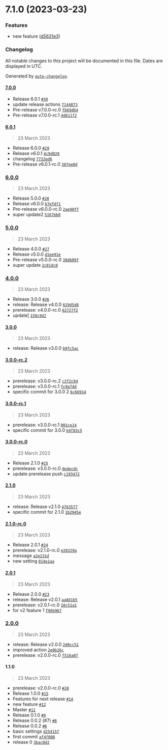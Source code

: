 

# 7.1.0 (2023-03-23)


### Features

* new feature ([d5631e3](https://github.com/nicolascavallin/htestapp/commit/d5631e391099f5e31a24ede0f66f050da13fc1f4))

### Changelog

All notable changes to this project will be documented in this file. Dates are displayed in UTC.

Generated by [`auto-changelog`](https://github.com/CookPete/auto-changelog).

#### [7.0.0](https://github.com/nicolascavallin/htestapp/compare/6.0.1...7.0.0)

- Release 6.0.1 [`#30`](https://github.com/nicolascavallin/htestapp/pull/30)
- update release actions [`7144873`](https://github.com/nicolascavallin/htestapp/commit/71448737a3e098b32e7de1fa663f8039e441bd88)
- Pre-release v7.0.0-rc.0 [`fb69d64`](https://github.com/nicolascavallin/htestapp/commit/fb69d646708fe697d1f4b27600fe948f725e7996)
- Pre-release v7.0.0-rc.1 [`4d611f2`](https://github.com/nicolascavallin/htestapp/commit/4d611f27350e8a920e86800a8128526ee09d962e)

#### [6.0.1](https://github.com/nicolascavallin/htestapp/compare/6.0.0...6.0.1)

> 23 March 2023

- Release 6.0.0 [`#29`](https://github.com/nicolascavallin/htestapp/pull/29)
- Release v6.0.1 [`4c9d028`](https://github.com/nicolascavallin/htestapp/commit/4c9d0284477a3a3528431d3fd494932da3a6f371)
- changelog [`7732ed6`](https://github.com/nicolascavallin/htestapp/commit/7732ed636931aed9e0c08008c0a3b2e5fecad0c1)
- Pre-release v6.0.1-rc.0 [`387ee0d`](https://github.com/nicolascavallin/htestapp/commit/387ee0d2fcaf7ccca5ab9dddac4eef64bf42faa5)

### [6.0.0](https://github.com/nicolascavallin/htestapp/compare/5.0.0...6.0.0)

> 23 March 2023

- Release 5.0.0 [`#28`](https://github.com/nicolascavallin/htestapp/pull/28)
- Release v6.0.0 [`b7efdf1`](https://github.com/nicolascavallin/htestapp/commit/b7efdf1501ed47a4fc7c16347aa3183270a1c345)
- Pre-release v6.0.0-rc.0 [`2ae98ff`](https://github.com/nicolascavallin/htestapp/commit/2ae98fff6e07c1164c2fabd0713d02be285337dc)
- super update2 [`5167bb0`](https://github.com/nicolascavallin/htestapp/commit/5167bb0bce8f6730660832f5ebe9ab959abcb2c5)

### [5.0.0](https://github.com/nicolascavallin/htestapp/compare/4.0.0...5.0.0)

> 23 March 2023

- Release 4.0.0 [`#27`](https://github.com/nicolascavallin/htestapp/pull/27)
- Release v5.0.0 [`d1ee91e`](https://github.com/nicolascavallin/htestapp/commit/d1ee91edfd6f2166aa0362496b6919f0bdec084b)
- Pre-release v5.0.0-rc.0 [`38db09f`](https://github.com/nicolascavallin/htestapp/commit/38db09f4ab87b46bc4003a8a965b72c880fb3d9c)
- super update [`2c81dc0`](https://github.com/nicolascavallin/htestapp/commit/2c81dc0cce8a7d96a80183ec5b5f6f35606d25b1)

### [4.0.0](https://github.com/nicolascavallin/htestapp/compare/3.0.0...4.0.0)

> 23 March 2023

- Release 3.0.0 [`#26`](https://github.com/nicolascavallin/htestapp/pull/26)
- release: Release v4.0.0 [`629d5d8`](https://github.com/nicolascavallin/htestapp/commit/629d5d8a252c2546f6faef0b4fdbad4569fcb932)
- prerelease: v4.0.0-rc.0 [`62727f2`](https://github.com/nicolascavallin/htestapp/commit/62727f281f152382124ca9e8dccbef2581559f9a)
- update] [`158c9d2`](https://github.com/nicolascavallin/htestapp/commit/158c9d21f27e9bae5333c0e5d5f6fce6ab8b14f5)

#### [3.0.0](https://github.com/nicolascavallin/htestapp/compare/3.0.0-rc.2...3.0.0)

> 23 March 2023

- release: Release v3.0.0 [`b9fc5ac`](https://github.com/nicolascavallin/htestapp/commit/b9fc5ac838f714612bb0a90351786448c0ff85ad)

#### [3.0.0-rc.2](https://github.com/nicolascavallin/htestapp/compare/3.0.0-rc.1...3.0.0-rc.2)

> 23 March 2023

- prerelease: v3.0.0-rc.2 [`c2f2c84`](https://github.com/nicolascavallin/htestapp/commit/c2f2c84f0e1b2501c874a6bb993532b247fade2c)
- prerelease: v3.0.0-rc.1 [`fc9a74d`](https://github.com/nicolascavallin/htestapp/commit/fc9a74df6694e37380b91e04f162dccd97ac043b)
- specific commit for 3.0.0 2 [`6c66914`](https://github.com/nicolascavallin/htestapp/commit/6c66914917741c9e6aa0f4f3da74166042819cd6)

#### [3.0.0-rc.1](https://github.com/nicolascavallin/htestapp/compare/3.0.0-rc.0...3.0.0-rc.1)

> 23 March 2023

- prerelease: v3.0.0-rc.1 [`001ce14`](https://github.com/nicolascavallin/htestapp/commit/001ce1420c7748ef5e75d4bcf1bb29b1961a85fd)
- specific commit for 3.0.0 [`b4f83c5`](https://github.com/nicolascavallin/htestapp/commit/b4f83c590f5f352ec3b543d758c831633ff96bc5)

#### [3.0.0-rc.0](https://github.com/nicolascavallin/htestapp/compare/2.1.0...3.0.0-rc.0)

> 23 March 2023

- Release 2.1.0 [`#25`](https://github.com/nicolascavallin/htestapp/pull/25)
- prerelease: v3.0.0-rc.0 [`dedecdc`](https://github.com/nicolascavallin/htestapp/commit/dedecdc2d580c9eacf7260b537379803a9e0e70d)
- update prerelease push [`c193472`](https://github.com/nicolascavallin/htestapp/commit/c19347298c8bda9287ab82085e8e520ed33b4b65)

#### [2.1.0](https://github.com/nicolascavallin/htestapp/compare/2.1.0-rc.0...2.1.0)

> 23 March 2023

- release: Release v2.1.0 [`4763577`](https://github.com/nicolascavallin/htestapp/commit/4763577ee5c86f759c01353f1d174eb3e6343e61)
- specific commit for 2.1.0 [`1b2945e`](https://github.com/nicolascavallin/htestapp/commit/1b2945e70b5468829e80c4af62f3bb3913d120be)

#### [2.1.0-rc.0](https://github.com/nicolascavallin/htestapp/compare/2.0.1...2.1.0-rc.0)

> 23 March 2023

- Release 2.0.1 [`#24`](https://github.com/nicolascavallin/htestapp/pull/24)
- prerelease: v2.1.0-rc.0 [`e20229a`](https://github.com/nicolascavallin/htestapp/commit/e20229ac8828ecb518acf3ca6f940735ac83d704)
- message [`a2e231d`](https://github.com/nicolascavallin/htestapp/commit/a2e231d90f7651fd27b68710419cfe92eca33445)
- new setting [`014e1aa`](https://github.com/nicolascavallin/htestapp/commit/014e1aafde360759aa49aed580180206637dd799)

#### [2.0.1](https://github.com/nicolascavallin/htestapp/compare/2.0.0...2.0.1)

> 23 March 2023

- Release 2.0.0 [`#23`](https://github.com/nicolascavallin/htestapp/pull/23)
- release: Release v2.0.1 [`aa8d1b5`](https://github.com/nicolascavallin/htestapp/commit/aa8d1b56c8dc08e3b3c38389b2035de210385d84)
- prerelease: v2.0.1-rc.0 [`10c51a1`](https://github.com/nicolascavallin/htestapp/commit/10c51a1035ef24a103ca4b2923921d210ed49f6b)
- for v2 feature 1 [`f96b967`](https://github.com/nicolascavallin/htestapp/commit/f96b967aaf32a41aba397d0313d2506bb1f2ea42)

### [2.0.0](https://github.com/nicolascavallin/htestapp/compare/1.1.0...2.0.0)

> 23 March 2023

- release: Release v2.0.0 [`2d0cc51`](https://github.com/nicolascavallin/htestapp/commit/2d0cc51cefbc4eed20a6ab001407e152c58d1e3f)
- improved action [`2e0b26c`](https://github.com/nicolascavallin/htestapp/commit/2e0b26c75d7c240cf1a19ac773bcd46ab90d60de)
- prerelease: v2.0.0-rc.0 [`f516a07`](https://github.com/nicolascavallin/htestapp/commit/f516a0728504a5026180c22e2bdf116558caf58a)

#### 1.1.0

> 23 March 2023

- prerelease: v2.0.0-rc.0 [`#20`](https://github.com/nicolascavallin/htestapp/pull/20)
- Release 1.0.0 [`#15`](https://github.com/nicolascavallin/htestapp/pull/15)
- Features for next release [`#14`](https://github.com/nicolascavallin/htestapp/pull/14)
- new feature [`#12`](https://github.com/nicolascavallin/htestapp/pull/12)
- Master [`#11`](https://github.com/nicolascavallin/htestapp/pull/11)
- Release 0.1.0 [`#9`](https://github.com/nicolascavallin/htestapp/pull/9)
- Release 0.0.2 (#7) [`#8`](https://github.com/nicolascavallin/htestapp/pull/8)
- Release 0.0.2 [`#6`](https://github.com/nicolascavallin/htestapp/pull/6)
- basic settings [`d254157`](https://github.com/nicolascavallin/htestapp/commit/d2541573874d410dd351b99e8aec6bb6641d48e0)
- first commit [`af4f008`](https://github.com/nicolascavallin/htestapp/commit/af4f0085cc4a4716f83f10f6732022ceb64cda8a)
- release 0 [`3bac0d2`](https://github.com/nicolascavallin/htestapp/commit/3bac0d24bf7f36e3c6b22f54f53f4b217ef7b4ed)